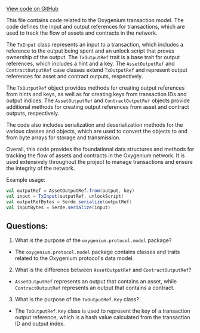 [View code on GitHub](https://github.com/oxygenium/oxygenium/protocol/src/main/scala/org/oxygenium/protocol/model/TxInput.scala)

This file contains code related to the Oxygenium transaction model. The code defines the input and output references for transactions, which are used to track the flow of assets and contracts in the network. 

The `TxInput` class represents an input to a transaction, which includes a reference to the output being spent and an unlock script that proves ownership of the output. The `TxOutputRef` trait is a base trait for output references, which includes a hint and a key. The `AssetOutputRef` and `ContractOutputRef` case classes extend `TxOutputRef` and represent output references for asset and contract outputs, respectively. 

The `TxOutputRef` object provides methods for creating output references from hints and keys, as well as for creating keys from transaction IDs and output indices. The `AssetOutputRef` and `ContractOutputRef` objects provide additional methods for creating output references from asset and contract outputs, respectively. 

The code also includes serialization and deserialization methods for the various classes and objects, which are used to convert the objects to and from byte arrays for storage and transmission. 

Overall, this code provides the foundational data structures and methods for tracking the flow of assets and contracts in the Oxygenium network. It is used extensively throughout the project to manage transactions and ensure the integrity of the network. 

Example usage:

```scala
val outputRef = AssetOutputRef.from(output, key)
val input = TxInput(outputRef, unlockScript)
val outputRefBytes = Serde.serialize(outputRef)
val inputBytes = Serde.serialize(input)
```
## Questions: 
 1. What is the purpose of the `oxygenium.protocol.model` package?
- The `oxygenium.protocol.model` package contains classes and traits related to the Oxygenium protocol's data model.

2. What is the difference between `AssetOutputRef` and `ContractOutputRef`?
- `AssetOutputRef` represents an output that contains an asset, while `ContractOutputRef` represents an output that contains a contract.

3. What is the purpose of the `TxOutputRef.Key` class?
- The `TxOutputRef.Key` class is used to represent the key of a transaction output reference, which is a hash value calculated from the transaction ID and output index.